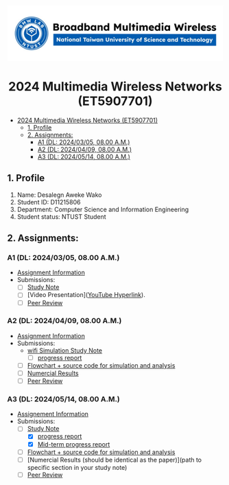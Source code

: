 ![](./assets/lab-logo.jpeg)

# <center> 2024 Multimedia Wireless Networks (ET5907701) </center>

- [ 2024 Multimedia Wireless Networks (ET5907701) ](#-2024-multimedia-wireless-networks-et5907701-)
  - [1. Profile](#1-profile)
  - [2. Assignments:](#2-assignments)
    - [A1 (DL: 2024/03/05, 08.00 A.M.)](#a1-dl-20240305-0800-am)
    - [A2 (DL: 2024/04/09, 08.00 A.M.)](#a2-dl-20240409-0800-am)
    - [A3 (DL: 2024/05/14, 08.00 A.M.)](#a3-dl-20240514-0800-am)


## 1. Profile
1. Name: Desalegn Aweke Wako
2. Student ID: D11215806
3. Department: Computer Science and Information Engineering
4. Student status: NTUST Student

## 2. Assignments:

### A1 (DL: 2024/03/05, 08.00 A.M.)
- [Assignment Information](https://github.com/bmw-ece-ntust/multimedia-wireless-network?tab=readme-ov-file#a1-deadline-35-0800-am)
- Submissions:
  - [ ] [Study Note](https://github.com/bmw-ece-ntust/multimedia-wireless-network/blob/2024-D11215806-Desalegn-Aweke-Wako/Study%20Note%20A1.md)
  - [ ] [Video Presentation]([YouTube Hyperlink](https://www.youtube.com/watch?v=FMIUGclD5F4)).
  - [ ] [Peer Review](https://forms.gle/tPVAdfAc4hBiUtg88)

### A2 (DL: 2024/04/09, 08.00 A.M.)
- [Assignment Information](https://github.com/bmw-ece-ntust/multimedia-wireless-network?tab=readme-ov-file#a2-deadline-49-0800-am)
- Submissions:
  - [wifi Simulation Study Note](https://github.com/bmw-ece-ntust/multimedia-wireless-network/blob/2024-D11215806-Desalegn-Aweke-Wako/Study%20Note%20A2.md)
     -  [ ] [progress report](https://docs.google.com/presentation/d/1TH8xMZELlaDTp8Ow3blm1vR8eehpLdTp/edit#slide=id.p1)
  - [ ] [Flowchart + source code for simulation and analysis](https://github.com/bmw-ece-ntust/multimedia-wireless-network/blob/2024-D11215806-Desalegn-Aweke-Wako/WifiSimulation.cc)
  - [ ] [Numercial Results ](https://github.com/bmw-ece-ntust/multimedia-wireless-network/blob/2024-D11215806-Desalegn-Aweke-Wako/Numerical_resultA2.md)
  - [ ] [Peer Review](https://forms.gle/njd22Apu7ZGTbKzJ7)

### A3 (DL: 2024/05/14, 08.00 A.M.)
- [Assignement Information](https://github.com/bmw-ece-ntust/multimedia-wireless-network?tab=readme-ov-file#a3-deadline-514-0800-am)
- Submissions:
  - [ ] [Study Note](https://github.com/bmw-ece-ntust/multimedia-wireless-network/blob/2024-D11215806-Desalegn-Aweke-Wako/Assignment-3.md)
    - [x] [progress report](https://docs.google.com/presentation/d/1pjzNLU0nWbQ0CEleaZlnhT6ohxdhze9C/edit#slide=id.p1)
    - [x] [Mid-term progress report](https://docs.google.com/presentation/d/1PDqU6CTMcgTw0-xedrOPRzVcWLn70OhG/edit#slide=id.p1)
  - [ ] [Flowchart + source code for simulation and analysis](https://github.com/bmw-ece-ntust/multimedia-wireless-network/blob/2024-D11215806-Desalegn-Aweke-Wako/assets/qoss.cc)
  - [ ] [Numercial Results (should be identical as the paper)](path to specific section in your study note)
  - [ ] [Peer Review](https://forms.gle/yVtjYqxZyRgcjbeE8)
